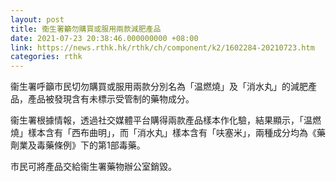 ```yaml
---
layout: post
title: 衞生署籲勿購買或服用兩款減肥產品
date: 2021-07-23 20:38:46.000000000 +08:00
link: https://news.rthk.hk/rthk/ch/component/k2/1602284-20210723.htm
categories: rthk
---
```


衞生署呼籲市民切勿購買或服用兩款分別名為「温燃燒」及「消水丸」的減肥產品，產品被發現含有未標示受管制的藥物成分。

衞生署根據情報，透過社交媒體平台購得兩款產品樣本作化驗，結果顯示，「温燃燒」樣本含有「西布曲明」，而「消水丸」樣本含有「呋塞米」，兩種成分均為《藥劑業及毒藥條例》下的第1部毒藥。

市民可將產品交給衞生署藥物辦公室銷毀。
